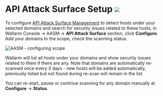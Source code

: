 # API Attack Surface Setup  <a href="../../about-wallarm/subscription-plans/#api-attack-surface"><img src="../../images/api-attack-surface-tag.svg" style="border: none;"></a>

To configure [API Attack Surface Management](overview.md) to detect hosts under your selected domains and search for security issues related to these hosts, in Wallarm Console → AASM → **API Attack Surface** section, click **Configure**. Add your domains to the scope, check the scanning status.

![AASM - configuring scope](../images/api-attack-surface/aasm-scope.png)

Wallarm will list all hosts under your domains and show security issues related to them if there are any. Note that domains are automatically re-scanned once every 3 days - new hosts will be added automatically, previously listed but not found during re-scan will remain in the list.

You can re-start, pause or continue scanning for any domain manually at **Configure** → **Status**.